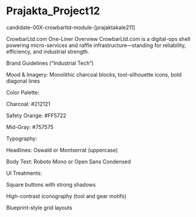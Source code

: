 # Prajakta_Project12
candidate-00X-crowbarltd-module-[prajaktakale211]

CrowbarLtd.com
One-Liner Overview
CrowbarLtd.com is a digital-ops shell powering micro-services and raffle infrastructure—standing for reliability, efficiency, and industrial strength.
 
Brand Guidelines (“Industrial Tech”)
 
Mood & Imagery: Monolithic charcoal blocks, tool-silhouette icons, bold diagonal lines
 
Color Palette:
 
Charcoal: #212121
 
Safety Orange: #FF5722
 
Mid-Gray: #757575

Typography:
 
Headlines: Oswald or Montserrat (uppercase)
 
Body Text: Roboto Mono or Open Sans Condensed
 
UI Treatments:
 
Square buttons with strong shadows
 
High-contrast iconography (tool and gear motifs)
 
Blueprint-style grid layouts
 

 

